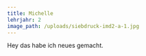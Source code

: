```yaml
---
title: Michelle
lehrjahr: 2
image_path: /uploads/siebdruck-imd2-a-1.jpg
---
```


Hey das habe ich neues gemacht.